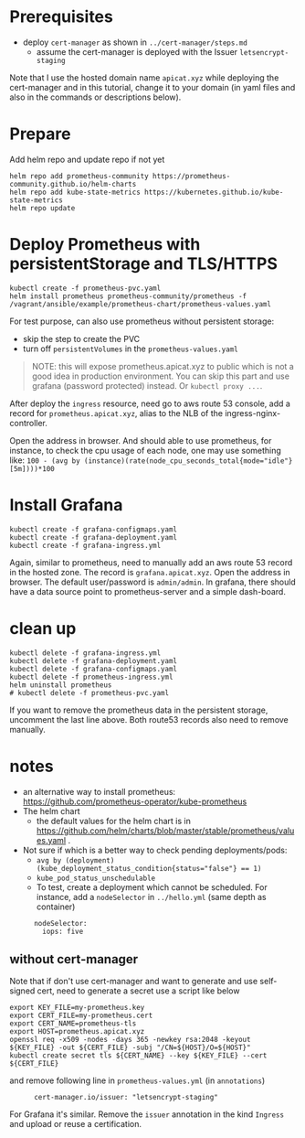 # Prerequisites
* deploy `cert-manager` as shown in `../cert-manager/steps.md`
  - assume the cert-manager is deployed with the Issuer `letsencrypt-staging`

Note that I use the hosted domain name `apicat.xyz` while deploying the cert-manager and
in this tutorial, change it to your domain (in yaml files and also in the commands or
descriptions below).

# Prepare
Add helm repo and update repo if not yet
```
helm repo add prometheus-community https://prometheus-community.github.io/helm-charts
helm repo add kube-state-metrics https://kubernetes.github.io/kube-state-metrics
helm repo update
```

# Deploy Prometheus with persistentStorage and TLS/HTTPS
```
kubectl create -f prometheus-pvc.yaml
helm install prometheus prometheus-community/prometheus -f /vagrant/ansible/example/prometheus-chart/prometheus-values.yaml
```

For test purpose, can also use prometheus without persistent storage:
- skip the step to create the PVC
- turn off `persistentVolumes` in the `prometheus-values.yaml`

> NOTE: this will expose prometheus.apicat.xyz to public which is not a good idea in production environment.
> You can skip this part and use grafana (password protected) instead. Or `kubectl proxy ...`.

After deploy the `ingress` resource, need go to aws route 53 console, add a record for
`prometheus.apicat.xyz`, alias to the NLB of the ingress-nginx-controller.

Open the address in browser. And should able to use prometheus, for instance, to check
the cpu usage of each node, one may use something like:
`100 - (avg by (instance)(rate(node_cpu_seconds_total{mode="idle"}[5m])))*100`

# Install Grafana
```
kubectl create -f grafana-configmaps.yaml
kubectl create -f grafana-deployment.yaml
kubectl create -f grafana-ingress.yml
```

Again, similar to prometheus, need to manually add an aws route 53 record in the hosted
zone. The record is `grafana.apicat.xyz`. Open the address in browser. The default
user/password is `admin/admin`.  In grafana, there should have a data source point to
prometheus-server and a simple dash-board.

# clean up
```
kubectl delete -f grafana-ingress.yml
kubectl delete -f grafana-deployment.yaml
kubectl delete -f grafana-configmaps.yaml
kubectl delete -f prometheus-ingress.yml
helm uninstall prometheus
# kubectl delete -f prometheus-pvc.yaml
```

If you want to remove the prometheus data in the persistent storage, uncomment the last
line above. Both route53 records also need to remove manually.


# notes
* an alternative way to install prometheus: https://github.com/prometheus-operator/kube-prometheus
* The helm chart
  - the default values for the helm chart is in
    https://github.com/helm/charts/blob/master/stable/prometheus/values.yaml .
* Not sure if which is a better way to check pending deployments/pods:
  - `avg by (deployment)(kube_deployment_status_condition{status="false"} == 1)`
  - `kube_pod_status_unschedulable`
  - To test, create a deployment which cannot be scheduled. For instance, add a
    `nodeSelector` in `../hello.yml` (same depth as container)
```
      nodeSelector:
        iops: five
```

## without cert-manager
Note that if don't use cert-manager and want to generate and use self-signed cert,
need to generate a secret use a script like below
```
export KEY_FILE=my-prometheus.key
export CERT_FILE=my-prometheus.cert
export CERT_NAME=prometheus-tls
export HOST=prometheus.apicat.xyz
openssl req -x509 -nodes -days 365 -newkey rsa:2048 -keyout ${KEY_FILE} -out ${CERT_FILE} -subj "/CN=${HOST}/O=${HOST}"
kubectl create secret tls ${CERT_NAME} --key ${KEY_FILE} --cert ${CERT_FILE}
```
and remove following line in `prometheus-values.yml` (in `annotations`)
```
      cert-manager.io/issuer: "letsencrypt-staging"
```

For Grafana it's similar. Remove the `issuer` annotation in the kind `Ingress` and upload
or reuse a certification.

